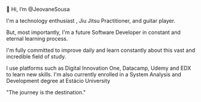 👋 Hi, I’m @JeovaneSousa

I'm a technology enthusiast , Jiu Jitsu Practitioner, and guitar player.

But, most importantly, I'm a future Software Developer in constant and eternal learning process.

I'm fully committed to improve daily and learn constantly about this vast and incredible field of study.

I use platforms such as Digital Innovation One, Datacamp, Udemy and EDX to learn new skills. I'm also currently enrolled in a System Analysis and Development degree at Estácio University



"The journey is the destination."
